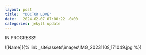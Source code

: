 ```yaml
---
layout: post
title:  "DOCTOR LOVE"
date:   2024-02-07 07:00:22 -0400
categories: jekyll update
---
```


IN PROGRESS!!

![Name]({% link \_site\assets\images\IMG_20231109_171049.jpg %})